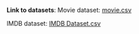 **Link to datasets**:
Movie dataset:
[movie.csv](https://www.kaggle.com/datasets/yasserh/imdb-movie-ratings-sentiment-analysis)

IMDB dataset:
[IMDB Dataset.csv](https://www.kaggle.com/datasets/lakshmi25npathi/imdb-dataset-of-50k-movie-reviews?resource=download)